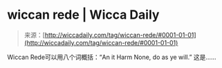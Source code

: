 <!--yml

category: 未分类

date: 2024-06-12 18:26:01

-->

# wiccan rede | Wicca Daily

> 来源：[http://wiccadaily.com/tag/wiccan-rede/#0001-01-01](http://wiccadaily.com/tag/wiccan-rede/#0001-01-01)

Wiccan Rede可以用八个词概括：“An it Harm None, do as ye will.” 这是……
